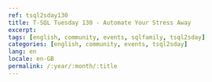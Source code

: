```yaml
---
ref: tsql2sday130
title: T-SQL Tuesday 130 - Automate Your Stress Away
excerpt: 
tags: [english, community, events, sqlfamily, tsql2sday]
categories: [english, community, events, tsql2sday]
lang: en
locale: en-GB
permalink: /:year/:month/:title
---
```


